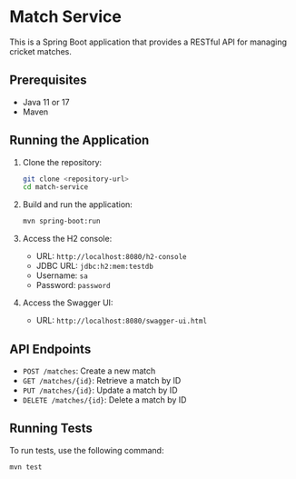 # Match Service

This is a Spring Boot application that provides a RESTful API for managing cricket matches.

## Prerequisites

- Java 11 or 17
- Maven

## Running the Application

1. Clone the repository:
    ```sh
    git clone <repository-url>
    cd match-service
    ```

2. Build and run the application:
    ```sh
    mvn spring-boot:run
    ```

3. Access the H2 console:
    - URL: `http://localhost:8080/h2-console`
    - JDBC URL: `jdbc:h2:mem:testdb`
    - Username: `sa`
    - Password: `password`

4. Access the Swagger UI:
    - URL: `http://localhost:8080/swagger-ui.html`

## API Endpoints

- `POST /matches`: Create a new match
- `GET /matches/{id}`: Retrieve a match by ID
- `PUT /matches/{id}`: Update a match by ID
- `DELETE /matches/{id}`: Delete a match by ID

## Running Tests

To run tests, use the following command:
```sh
mvn test
